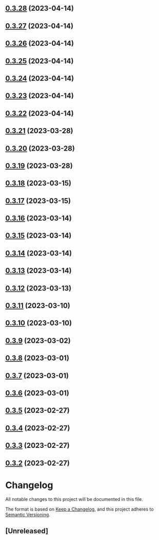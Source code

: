 

## [0.3.28](https://github.com/symfoni/cbdc-sandbox-contracts-shared/compare/0.3.27...0.3.28) (2023-04-14)

## [0.3.27](https://github.com/symfoni/cbdc-sandbox-contracts-shared/compare/0.3.26...0.3.27) (2023-04-14)

## [0.3.26](https://github.com/symfoni/cbdc-sandbox-contracts-shared/compare/0.3.25...0.3.26) (2023-04-14)

## [0.3.25](https://github.com/symfoni/cbdc-sandbox-contracts-shared/compare/0.3.24...0.3.25) (2023-04-14)

## [0.3.24](https://github.com/symfoni/cbdc-sandbox-contracts-shared/compare/0.3.23...0.3.24) (2023-04-14)

## [0.3.23](https://github.com/symfoni/cbdc-sandbox-contracts-shared/compare/0.3.22...0.3.23) (2023-04-14)

## [0.3.22](https://github.com/symfoni/cbdc-sandbox-contracts-shared/compare/0.3.21...0.3.22) (2023-04-14)

## [0.3.21](https://github.com/symfoni/cbdc-sandbox-contracts-shared/compare/0.3.18...0.3.21) (2023-03-28)

## [0.3.20](https://github.com/symfoni/cbdc-sandbox-contracts-shared/compare/0.3.18...0.3.20) (2023-03-28)

## [0.3.19](https://github.com/symfoni/cbdc-sandbox-contracts-shared/compare/0.3.18...0.3.19) (2023-03-28)

## [0.3.18](https://github.com/symfoni/cbdc-sandbox-contracts-shared/compare/0.3.17...0.3.18) (2023-03-15)

## [0.3.17](https://github.com/symfoni/cbdc-sandbox-contracts-shared/compare/0.3.16...0.3.17) (2023-03-15)

## [0.3.16](https://github.com/symfoni/cbdc-sandbox-contracts-shared/compare/0.3.15...0.3.16) (2023-03-14)

## [0.3.15](https://github.com/symfoni/cbdc-sandbox-contracts-shared/compare/0.3.14...0.3.15) (2023-03-14)

## [0.3.14](https://github.com/symfoni/cbdc-sandbox-contracts-shared/compare/0.3.12...0.3.14) (2023-03-14)

## [0.3.13](https://github.com/symfoni/cbdc-sandbox-contracts-shared/compare/0.3.12...0.3.13) (2023-03-14)

## [0.3.12](https://github.com/symfoni/cbdc-sandbox-contracts-shared/compare/0.3.10...0.3.12) (2023-03-13)

## [0.3.11](https://github.com/symfoni/cbdc-sandbox-contracts-shared/compare/0.3.10...0.3.11) (2023-03-10)

## [0.3.10](https://github.com/symfoni/cbdc-sandbox-contracts-shared/compare/0.3.9...0.3.10) (2023-03-10)

## [0.3.9](https://github.com/symfoni/cbdc-sandbox-contracts-shared/compare/0.3.8...0.3.9) (2023-03-02)

## [0.3.8](https://github.com/symfoni/cbdc-sandbox-contracts-shared/compare/0.3.7...0.3.8) (2023-03-01)

## [0.3.7](https://github.com/symfoni/cbdc-sandbox-contracts-shared/compare/0.3.6...0.3.7) (2023-03-01)

## [0.3.6](https://github.com/symfoni/cbdc-sandbox-contracts-shared/compare/0.3.5...0.3.6) (2023-03-01)

## [0.3.5](https://github.com/symfoni/cbdc-sandbox-contracts-shared/compare/0.3.4...0.3.5) (2023-02-27)

## [0.3.4](https://github.com/symfoni/cbdc-sandbox-contracts-shared/compare/0.3.3...0.3.4) (2023-02-27)

## [0.3.3](https://github.com/symfoni/cbdc-sandbox-contracts-shared/compare/0.3.2...0.3.3) (2023-02-27)

## [0.3.2](https://github.com/symfoni/cbdc-sandbox-contracts-shared/compare/0.3.1...0.3.2) (2023-02-27)

# Changelog

All notable changes to this project will be documented in this file.

The format is based on [Keep a Changelog](https://keepachangelog.com/en/1.0.0/),
and this project adheres to [Semantic Versioning](https://semver.org/spec/v2.0.0.html).

## [Unreleased]